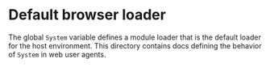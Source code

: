 # Default browser loader

The global `System` variable defines a module loader that is the
default loader for the host environment. This directory contains docs
defining the behavior of `System` in web user agents.

